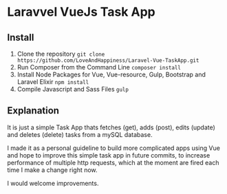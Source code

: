 # Laravvel VueJs Task App

## Install

1. Clone the repository
   ```git clone https://github.com/LoveAndHappiness/Laravel-Vue-TaskApp.git```
2. Run Composer from the Command Line
   ```composer install```
3. Install Node Packages for Vue, Vue-resource, Gulp, Bootstrap and Laravel Elixir
   ```npm install```
4. Compile Javascript and Sass Files
   ```gulp```


## Explanation

It is just a simple Task App thats fetches (get), adds (post), edits (update) and deletes (delete) tasks from a mySQL database.

I made it as a personal guideline to build more complicated apps using Vue and hope to improve this simple task app in future commits, to increase performance of multiple http requests, which at the moment are fired each time I make a change right now.

I would welcome improvements.
